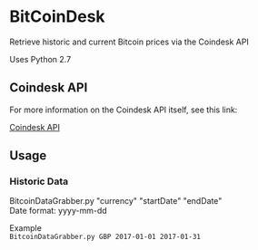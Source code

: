 # BitCoinDesk
Retrieve historic and current Bitcoin prices via the Coindesk API

Uses Python 2.7

## Coindesk API
For more information on the Coindesk API itself, see this link:

[Coindesk API](http://www.coindesk.com/api/)

## Usage

### Historic Data
BitcoinDataGrabber.py "currency" "startDate" "endDate"  
Date format: yyyy-mm-dd

Example  
```BitcoinDataGrabber.py GBP 2017-01-01 2017-01-31```
